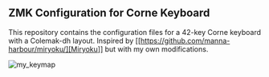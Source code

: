 ## ZMK Configuration for Corne Keyboard

This repository contains the configuration files for a 42-key Corne keyboard with a Colemak-dh layout. Inspired by [[https://github.com/manna-harbour/miryoku/][Miryoku]] but with my own modifications.  

![my_keymap](https://github.com/user-attachments/assets/20bf5dc9-e969-49b2-bbc7-14e611400e90)